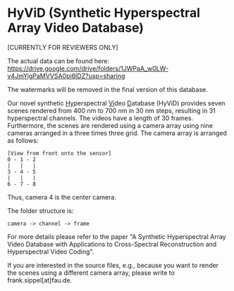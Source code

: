 # HyViD (Synthetic Hyperspectral Array Video Database)

[CURRENTLY FOR REVIEWERS ONLY]

The actual data can be found here: https://drive.google.com/drive/folders/1JWPaA_w0LW-v4JmYigPaMVVSA0pi6IDZ?usp=sharing

The watermarks will be removed in the final version of this database.

Our novel synthetic <u>Hy</u>perspectral <u>Vi</u>deo <u>D</u>atabase (HyViD) provides seven scenes rendered from 400 nm to 700 nm in 30 nm steps, resulting in 31 hyperspectral channels. 
The videos have a length of 30 frames.
Furthermore, the scenes are rendered using a camera array using nine cameras arranged in a three times three grid.
The camera array is arranged as follows:
```
[View from front onto the sensor]
0 - 1 - 2
|   |   |
3 - 4 - 5
|   |   |
6 - 7 - 8
```

Thus, camera 4 is the center camera.

The folder structure is:
```
camera -> channel -> frame
```

For more details please refer to the paper "A Synthetic Hyperspectral Array Video Database with Applications to Cross-Spectral Reconstruction and Hyperspectral Video Coding".

If you are interested in the source files, e.g., because you want to render the scenes using a different camera array, please write to frank.sippel[at]fau.de.
